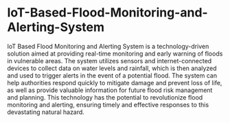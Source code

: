 # IoT-Based-Flood-Monitoring-and-Alerting-System

IoT Based Flood Monitoring and Alerting System is a technology-driven solution aimed at providing real-time monitoring and early warning of floods in vulnerable areas. The system utilizes sensors and internet-connected devices to collect data on water levels and rainfall, which is then analyzed and used to trigger alerts in the event of a potential flood. The system can help authorities respond quickly to mitigate damage and prevent loss of life, as well as provide valuable information for future flood risk management and planning. This technology has the potential to revolutionize flood monitoring and alerting, ensuring timely and effective responses to this devastating natural hazard.
